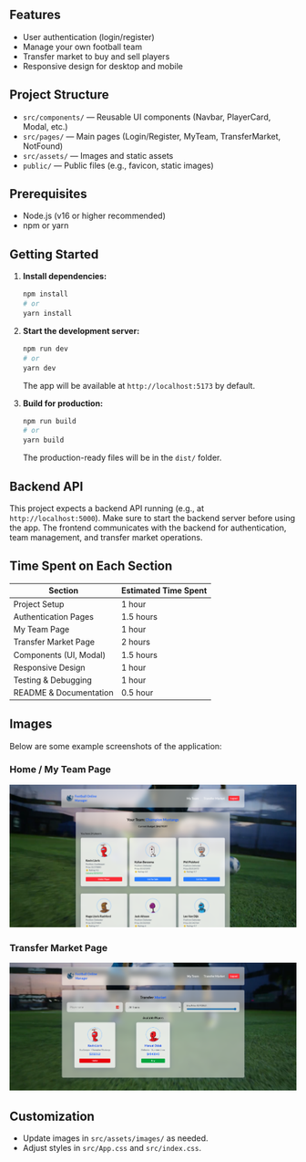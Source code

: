 ## Features

- User authentication (login/register)
- Manage your own football team
- Transfer market to buy and sell players
- Responsive design for desktop and mobile

## Project Structure

- `src/components/` — Reusable UI components (Navbar, PlayerCard, Modal, etc.)
- `src/pages/` — Main pages (Login/Register, MyTeam, TransferMarket, NotFound)
- `src/assets/` — Images and static assets
- `public/` — Public files (e.g., favicon, static images)

## Prerequisites

- Node.js (v16 or higher recommended)
- npm or yarn

## Getting Started

1. **Install dependencies:**

   ```bash
   npm install
   # or
   yarn install
   ```

2. **Start the development server:**

   ```bash
   npm run dev
   # or
   yarn dev
   ```

   The app will be available at `http://localhost:5173` by default.

3. **Build for production:**
   ```bash
   npm run build
   # or
   yarn build
   ```
   The production-ready files will be in the `dist/` folder.

## Backend API

This project expects a backend API running (e.g., at `http://localhost:5000`). Make sure to start the backend server before using the app. The frontend communicates with the backend for authentication, team management, and transfer market operations.

## Time Spent on Each Section

| Section                | Estimated Time Spent |
| ---------------------- | -------------------- |
| Project Setup          | 1 hour               |
| Authentication Pages   | 1.5 hours            |
| My Team Page           | 1 hour               |
| Transfer Market Page   | 2 hours              |
| Components (UI, Modal) | 1.5 hours            |
| Responsive Design      | 1 hour               |
| Testing & Debugging    | 1 hour               |
| README & Documentation | 0.5 hour             |


## Images

Below are some example screenshots of the application:

### Home / My Team Page

![My Team](src/assets/images/image1.png)

### Transfer Market Page

![Transfer Market](src/assets/images/image2.png)

## Customization

- Update images in `src/assets/images/` as needed.
- Adjust styles in `src/App.css` and `src/index.css`.
